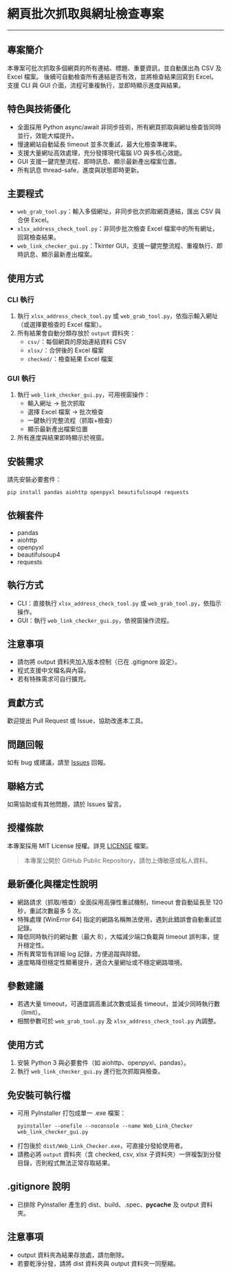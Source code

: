 # 網頁批次抓取與網址檢查專案

---

## 專案簡介

本專案可批次抓取多個網頁的所有連結、標題、重要資訊，並自動匯出為 CSV 及 Excel 檔案。
後續可自動檢查所有連結是否有效，並將檢查結果回寫到 Excel。
支援 CLI 與 GUI 介面，流程可重複執行，並即時顯示進度與結果。

## 特色與技術優化

-   全面採用 Python async/await 非同步技術，所有網頁抓取與網址檢查皆同時並行，效能大幅提升。
-   慢速網站自動延長 timeout 並多次重試，最大化檢查準確率。
-   支援大量網址高效處理，充分發揮現代電腦 I/O 與多核心效能。
-   GUI 支援一鍵完整流程、即時訊息、顯示最新產出檔案位置。
-   所有訊息 thread-safe，進度與狀態即時更新。

## 主要程式

-   `web_grab_tool.py`：輸入多個網址，非同步批次抓取網頁連結，匯出 CSV 與合併 Excel。
-   `xlsx_address_check_tool.py`：非同步批次檢查 Excel 檔案中的所有網址，回寫檢查結果。
-   `web_link_checker_gui.py`：Tkinter GUI，支援一鍵完整流程、重複執行、即時訊息、顯示最新產出檔案。

## 使用方式

### CLI 執行

1. 執行 `xlsx_address_check_tool.py` 或 `web_grab_tool.py`，依指示輸入網址（或選擇要檢查的 Excel 檔案）。
2. 所有結果會自動分類存放於 `output` 資料夾：
    - `csv/`：每個網頁的原始連結資料 CSV
    - `xlsx/`：合併後的 Excel 檔案
    - `checked/`：檢查結果 Excel 檔案

### GUI 執行

1. 執行 `web_link_checker_gui.py`，可用視窗操作：
    - 輸入網址 → 批次抓取
    - 選擇 Excel 檔案 → 批次檢查
    - 一鍵執行完整流程（抓取+檢查）
    - 顯示最新產出檔案位置
2. 所有進度與結果即時顯示於視窗。

## 安裝需求

請先安裝必要套件：

```bash
pip install pandas aiohttp openpyxl beautifulsoup4 requests
```

## 依賴套件

-   pandas
-   aiohttp
-   openpyxl
-   beautifulsoup4
-   requests

## 執行方式

-   CLI：直接執行 `xlsx_address_check_tool.py` 或 `web_grab_tool.py`，依指示操作。
-   GUI：執行 `web_link_checker_gui.py`，依視窗操作流程。

## 注意事項

-   請勿將 output 資料夾加入版本控制（已在 .gitignore 設定）。
-   程式支援中文檔名與內容。
-   若有特殊需求可自行擴充。

## 貢獻方式

歡迎提出 Pull Request 或 Issue，協助改進本工具。

## 問題回報

如有 bug 或建議，請至 [Issues](https://github.com/KevinTaro/web-link-batch-checker/issues) 回報。

## 聯絡方式

如需協助或有其他問題，請於 Issues 留言。

## 授權條款

本專案採用 MIT License 授權。詳見 [LICENSE](LICENSE) 檔案。

> 本專案公開於 GitHub Public Repository，請勿上傳敏感或私人資料。

## 最新優化與穩定性說明

-   網路請求（抓取/檢查）全面採用高彈性重試機制，timeout 會自動延長至 120 秒，重試次數最多 5 次。
-   特殊處理 [WinError 64] 指定的網路名稱無法使用，遇到此錯誤會自動重試並記錄。
-   降低同時執行的網址數（最大 8），大幅減少端口負載與 timeout 誤判率，提升穩定性。
-   所有異常皆有詳細 log 記錄，方便追蹤與除錯。
-   速度略降但穩定性顯著提升，適合大量網址或不穩定網路環境。

## 參數建議

-   若遇大量 timeout，可適度調高重試次數或延長 timeout，並減少同時執行數（limit）。
-   相關參數可於 `web_grab_tool.py` 及 `xlsx_address_check_tool.py` 內調整。

## 使用方式

1. 安裝 Python 3 與必要套件（如 aiohttp、openpyxl、pandas）。
2. 執行 `web_link_checker_gui.py` 進行批次抓取與檢查。

## 免安裝可執行檔

-   可用 PyInstaller 打包成單一 .exe 檔案：
    ```
    pyinstaller --onefile --noconsole --name Web_Link_Checker web_link_checker_gui.py
    ```
-   打包後於 `dist/Web_Link_Checker.exe`，可直接分發給使用者。
-   請務必將 `output` 資料夾（含 checked, csv, xlsx 子資料夾）一併複製到分發目錄，否則程式無法正常存取結果。

## .gitignore 說明

-   已排除 PyInstaller 產生的 dist、build、.spec、**pycache** 及 output 資料夾。

## 注意事項

-   output 資料夾為結果存放處，請勿刪除。
-   若要乾淨分發，請將 dist 資料夾與 output 資料夾一同壓縮。
